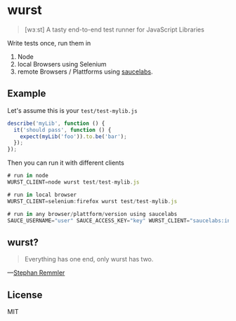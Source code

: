 # wurst

> [wɜːst] A tasty end-to-end test runner for JavaScript Libraries

Write tests once, run them in

1. Node
2. local Browsers using Selenium
3. remote Browsers / Plattforms using [saucelabs](https://saucelabs.com/).

## Example

Let's assume this is your `test/test-mylib.js`

```js
describe('myLib', function () {
  it('should pass', function () {
    expect(myLib('foo')).to.be('bar');
  });
});
```

Then you can run it with different clients

```js
# run in node
WURST_CLIENT=node wurst test/test-mylib.js

# run in local browser
WURST_CLIENT=selenium:firefox wurst test/test-mylib.js

# run in any browser/plattform/version using saucelabs
SAUCE_USERNAME="user" SAUCE_ACCESS_KEY="key" WURST_CLIENT="saucelabs:internet explorer:10:Windows 8" wurst test/test-mylib.js
```

## wurst?

> Everything has one end, only wurst has two.

—[Stephan Remmler](https://www.youtube.com/watch?v=a4JSE32fuOc)

## License

MIT
